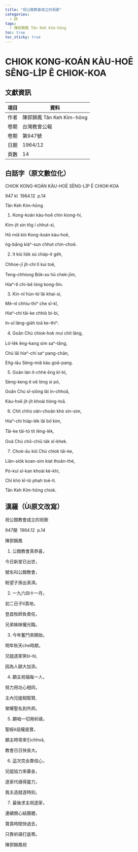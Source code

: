 ```yaml
---
title: "祝公館教會成立的祝歌"
categories:
  - 詩
tags:
  - 陳郭錦鳳 Tân Keh Kím-hōng
toc: true
toc_sticky: true
---
```


# CHIOK KONG-KOÁN KÀU-HOĒ SÊNG-LI̍P Ê CHIOK-KOA

## 文獻資訊

| 項目 | 資料 |
|---|---|
| 作者 | 陳郭錦鳳 Tân Keh Kím-hōng |
| 卷期 | 台灣教會公報 |
| 卷期 | 第947號 |
| 日期 | 1964/12 |
| 頁數 | 14 |

## 白話字（原文數位化）

CHIOK KONG-KOÁN KÀU-HOĒ SÊNG-LI̍P Ê CHIOK-KOA

947 kî  1964.12  p.14

Tân Keh Kím-hōng

1. Kong-koán kàu-hoē chin kiong-hí,

Kim-ji̍t sin tn̂g í chhut-sì,

Hō miâ kiò Kong-koán kàu-hoē,

ǹg-bāng kiáⁿ-sun chhut chin-choē.

2. It kiú lio̍k sù cha̍p-it ge̍h,

Chhoe-jī ji̍t-chí tī kuì toē,

Teng-chhiong Bo̍k-su hū chek-jīm,

Hiaⁿ-tī chí-bē lóng kong-lîm.

3. Kin-nî hùn-tò͘ lâi khai-sí,

Mê-nî chhiu-thiⁿ che sî-kî,

Hiaⁿ-chí tāi-ke chhiò bi-bi,

In-uī lâng-gia̍h toā ke-thiⁿ.

4. Goān Chú chiok-hok muí chi̍t lâng,

Ló͘-le̍k ēng-kang sim saⁿ-tâng,

Chú lāi hiaⁿ-chí saⁿ pang-chān,

En̂g-iāu Sèng-miâ kàu goā-pang.

5. Goān lán it-chhè ēng kî-tó,

Sèng-keng ê oē lóng si pó,

Goān Chú sî-siông lâi ín-chhoā,

Kàu-hoē ji̍t-ji̍t khoài tióng-toā.

6. Chit chhù oân-choân khò sìn-sim,

Hiaⁿ-chí hia̍p-le̍k lâi bō͘ kim,

Tāi-ke tāi-tó tit lêng-le̍k,

Goá Chú chō-chiū ta̍k sî-khek.

7. Choè-āu kiû Chú chiok tāi-ke,

Liân-sio̍k koan-sim kiat thoân-thé,

Pó-kuì sî-kan khoài kè-khì,

Chí khò kî-tó phah toé-tì.

Tân Keh Kím-hōng chiok.

## 漢羅（Ùi原文改寫）

祝公館教會成立的祝歌

947期  1964.12  p.14

陳郭錦鳳

1. 公館教會真恭喜，

今日新堂已出世，

號名叫公館教會，

盼望子孫出真濟。

2. 一九六四十一月，

初二日子tī貴地，

登昌牧師負責任，

兄弟姊妹攏光臨。

3. 今年奮鬥來開始，

明年秋天che時期，

兄姐逐家笑bi-bi,

因為人額大加添。

4. 願主祝福每一人，

努力用功心相同，

主內兄姐相幫贊,

榮耀聖名到外邦。

5. 願咱一切用祈禱，

聖經ê話攏是寶，

願主時常來引chhoā,

教會日日快長大。

6. 這次完全靠信心，

兄姐協力來募金，

逐家代禱得靈力，

我主造就逐時刻。

7. 最後求主祝逐家，

連續關心結團體，

寶貴時間快過去，

只靠祈禱打底蒂。

陳郭錦鳳祝
